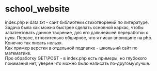 # school_website
index.php и data.txt - сайт библиотеки стихотворений по литературе. Задача была как можно быстрее сделать основной каркас, чтобы запатентовать данное творение, для его дальнейшей переработки с нуля. Первое, относительно обширное, что я писал впринципе на php. Конечно так писать нельзя. </br>
Как пример верстки в отдельной подпапке - школьынй сайт по математике. </br>
Про обработку GET\POST - в index.php есть примеры, но глубокого понимания нет, уверен что можно было написать по-другому\лучше.
